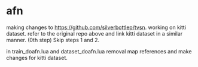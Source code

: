 # afn
making changes to https://github.com/silverbottlep/tvsn. working on kitti dataset. 
refer to the original repo above and link kitti dataset in a similar manner. (0th step)
Skip steps 1 and 2.

in train_doafn.lua and dataset_doafn.lua removal map references and make changes for kitti dataset.
